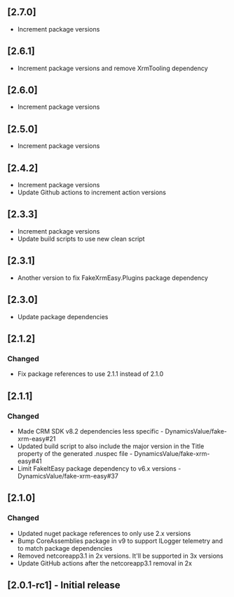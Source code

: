 ## [2.7.0]

- Increment package versions

## [2.6.1]

- Increment package versions and remove XrmTooling dependency

## [2.6.0]

- Increment package versions

## [2.5.0]

- Increment package versions

## [2.4.2]

- Increment package versions
- Update Github actions to increment action versions

## [2.3.3]

- Increment package versions
- Update build scripts to use new clean script

## [2.3.1]

- Another version to fix FakeXrmEasy.Plugins package dependency

## [2.3.0]

- Update package dependencies

## [2.1.2]

### Changed

- Fix package references to use 2.1.1 instead of 2.1.0

## [2.1.1]

### Changed

- Made CRM SDK v8.2 dependencies less specific - DynamicsValue/fake-xrm-easy#21
- Updated build script to also include the major version in the Title property of the generated .nuspec file - DynamicsValue/fake-xrm-easy#41
- Limit FakeItEasy package dependency to v6.x versions - DynamicsValue/fake-xrm-easy#37

## [2.1.0]

### Changed

- Updated nuget package references to only use 2.x versions
- Bump CoreAssemblies package in v9 to support ILogger telemetry and to match package dependencies
- Removed netcoreapp3.1 in 2x versions. It'll be supported in 3x versions
- Update GitHub actions after the netcoreapp3.1 removal in 2x

## [2.0.1-rc1] - Initial release
